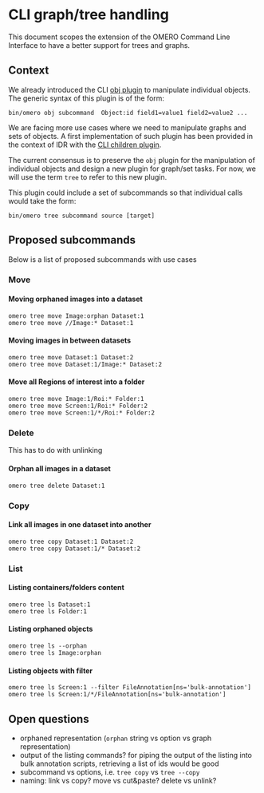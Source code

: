 # CLI graph/tree handling

This document scopes the extension of the OMERO Command Line Interface to
have a better support for trees and graphs.

## Context

We already introduced the CLI [obj plugin](http://www.openmicroscopy.org/site/support/omero5.2/developers/cli/obj.html) to manipulate individual objects. The generic syntax of this plugin is of
the form:

    bin/omero obj subcommand  Object:id field1=value1 field2=value2 ...

We are facing more use cases where we need to manipulate graphs and sets of 
objects. A first implementation of such plugin has been provided in the context
of IDR with the [CLI children plugin](https://github.com/openmicroscopy/openmicroscopy/pull/4182).

The current consensus is to preserve the `obj` plugin for the manipulation of
individual objects and design a new plugin for graph/set tasks. For now, we will use the term `tree` to refer to this new plugin.

This plugin could include a set of subcommands so that individual calls would take the form:

    bin/omero tree subcommand source [target]

## Proposed subcommands

Below is a list of proposed subcommands with use cases

### Move

#### Moving orphaned images into a dataset

    omero tree move Image:orphan Dataset:1
    omero tree move //Image:* Dataset:1

#### Moving  images in between datasets

    omero tree move Dataset:1 Dataset:2
    omero tree move Dataset:1/Image:* Dataset:2

#### Move all Regions of interest into a folder

    omero tree move Image:1/Roi:* Folder:1
    omero tree move Screen:1/Roi:* Folder:2
    omero tree move Screen:1/*/Roi:* Folder:2

### Delete

This has to do with unlinking

#### Orphan all images in a dataset

    omero tree delete Dataset:1

### Copy

#### Link all images in one dataset into another

    omero tree copy Dataset:1 Dataset:2
    omero tree copy Dataset:1/* Dataset:2

### List

#### Listing containers/folders content

    omero tree ls Dataset:1
    omero tree ls Folder:1

#### Listing orphaned objects

    omero tree ls --orphan
    omero tree ls Image:orphan

#### Listing objects with filter

    omero tree ls Screen:1 --filter FileAnnotation[ns='bulk-annotation']
    omero tree ls Screen:1/*/FileAnnotation[ns='bulk-annotation']

Open questions
--------------

- orphaned representation (`orphan` string vs option vs graph representation)
- output of the listing commands? for piping the output of the listing into bulk annotation scripts, retrieving a list of ids would be good
- subcommand vs options, i.e. `tree copy` vs `tree --copy`
- naming: link vs copy? move vs cut&paste? delete vs unlink? 
